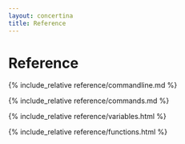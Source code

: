 ```yaml
---
layout: concertina
title: Reference
---
```


# Reference

{% include_relative reference/commandline.md %}

{% include_relative reference/commands.md %}

{% include_relative reference/variables.html %}

{% include_relative reference/functions.html %}
